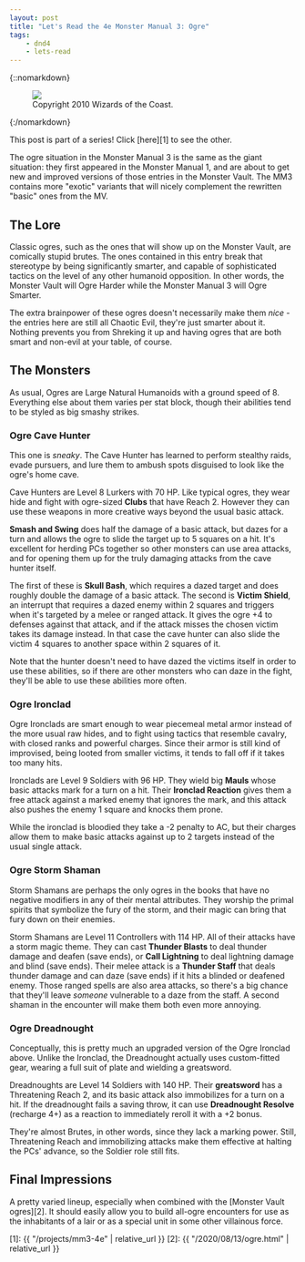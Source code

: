 ```yaml
---
layout: post
title: "Let's Read the 4e Monster Manual 3: Ogre"
tags:
    - dnd4
    - lets-read
---
```


{::nomarkdown}
<figure class="center">
  <img src="{{ "/assets/wir-mm3-4e-ogre.png" | absolute_url }}"/>
  <figcaption>
    Copyright 2010 Wizards of the Coast.
  </figcaption>
</figure>
{:/nomarkdown}

This post is part of a series! Click [here][1] to see the other.

The ogre situation in the Monster Manual 3 is the same as the giant situation:
they first appeared in the Monster Manual 1, and are about to get new and
improved versions of those entries in the Monster Vault. The MM3 contains more
"exotic" variants that will nicely complement the rewritten "basic" ones from
the MV.

## The Lore

Classic ogres, such as the ones that will show up on the Monster Vault, are
comically stupid brutes. The ones contained in this entry break that stereotype
by being significantly smarter, and capable of sophisticated tactics on the
level of any other humanoid opposition. In other words, the Monster Vault will
Ogre Harder while the Monster Manual 3 will Ogre Smarter.

The extra brainpower of these ogres doesn't necessarily make them _nice_ - the
entries here are still all Chaotic Evil, they're just smarter about it. Nothing
prevents you from Shreking it up and having ogres that are both smart and
non-evil at your table, of course.

## The Monsters

As usual, Ogres are Large Natural Humanoids with a ground speed of 8. Everything
else about them varies per stat block, though their abilities tend to be styled
as big smashy strikes.

### Ogre Cave Hunter

This one is _sneaky_. The Cave Hunter has learned to perform stealthy raids,
evade pursuers, and lure them to ambush spots disguised to look like the ogre's
home cave.

Cave Hunters are Level 8 Lurkers with 70 HP. Like typical ogres, they wear hide
and fight with ogre-sized **Clubs** that have Reach 2. However they can use
these weapons in more creative ways beyond the usual basic attack.

**Smash and Swing** does half the damage of a basic attack, but dazes for a turn
and allows the ogre to slide the target up to 5 squares on a hit. It's excellent
for herding PCs together so other monsters can use area attacks, and for opening
them up for the truly damaging attacks from the cave hunter itself.

The first of these is **Skull Bash**, which requires a dazed target and does
roughly double the damage of a basic attack. The second is **Victim Shield**, an
interrupt that requires a dazed enemy within 2 squares and triggers when it's
targeted by a melee or ranged attack. It gives the ogre +4 to defenses against
that attack, and if the attack misses the chosen victim takes its damage
instead. In that case the cave hunter can also slide the victim 4 squares to
another space within 2 squares of it.

Note that the hunter doesn't need to have dazed the victims itself in order to
use these abilities, so if there are other monsters who can daze in the fight,
they'll be able to use these abilities more often.

### Ogre Ironclad

Ogre Ironclads are smart enough to wear piecemeal metal armor instead of the
more usual raw hides, and to fight using tactics that resemble cavalry, with
closed ranks and powerful charges. Since their armor is still kind of
improvised, being looted from smaller victims, it tends to fall off if it takes
too many hits.

Ironclads are Level 9 Soldiers with 96 HP. They wield big **Mauls** whose basic
attacks mark for a turn on a hit. Their **Ironclad Reaction** gives them a free
attack against a marked enemy that ignores the mark, and this attack also pushes
the enemy 1 square and knocks them prone.

While the ironclad is bloodied they take a -2 penalty to AC, but their charges
allow them to make basic attacks against up to 2 targets instead of the usual
single attack.

### Ogre Storm Shaman

Storm Shamans are perhaps the only ogres in the books that have no negative
modifiers in any of their mental attributes. They worship the primal spirits
that symbolize the fury of the storm, and their magic can bring that fury down
on their enemies.

Storm Shamans are Level 11 Controllers with 114 HP. All of their attacks have a
storm magic theme. They can cast **Thunder Blasts** to deal thunder damage and
deafen (save ends), or **Call Lightning** to deal lightning damage and blind
(save ends). Their melee attack is a **Thunder Staff** that deals thunder damage
and can daze (save ends) if it hits a blinded or deafened enemy. Those ranged
spells are also area attacks, so there's a big chance that they'll leave
_someone_ vulnerable to a daze from the staff. A second shaman in the encounter
will make them both even more annoying.

### Ogre Dreadnought

Conceptually, this is pretty much an upgraded version of the Ogre Ironclad
above. Unlike the Ironclad, the Dreadnought actually uses custom-fitted gear,
wearing a full suit of plate and wielding a greatsword.

Dreadnoughts are Level 14 Soldiers with 140 HP. Their **greatsword** has a
Threatening Reach 2, and its basic attack also immobilizes for a turn on a
hit. If the dreadnought fails a saving throw, it can use **Dreadnought Resolve**
(recharge 4+) as a reaction to immediately reroll it with a +2 bonus.

They're almost Brutes, in other words, since they lack a marking power. Still,
Threatening Reach and immobilizing attacks make them effective at halting the
PCs' advance, so the Soldier role still fits.

## Final Impressions

A pretty varied lineup, especially when combined with the [Monster Vault
ogres][2]. It should easily allow you to build all-ogre encounters for use as
the inhabitants of a lair or as a special unit in some other villainous force.

[1]: {{ "/projects/mm3-4e" | relative_url }}
[2]: {{ "/2020/08/13/ogre.html" | relative_url }}
